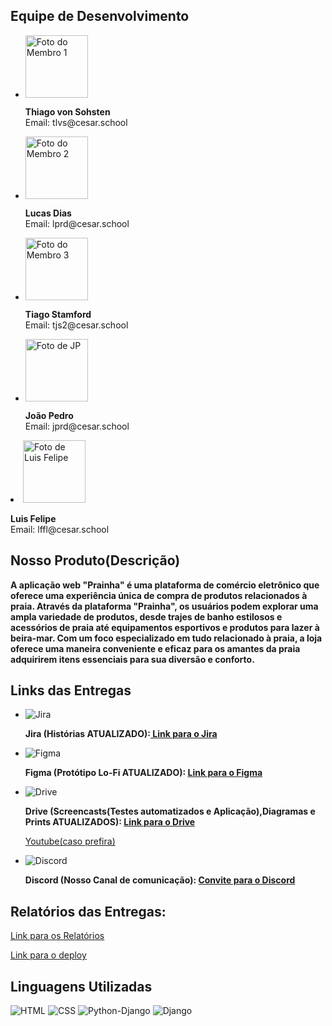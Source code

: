   <h2>Equipe de Desenvolvimento</h2>
  <ul>
    <li>
      <img src="https://media.licdn.com/dms/image/D4D03AQFn0xjo-w_sqA/profile-displayphoto-shrink_200_200/0/1696353347834?e=1703721600&v=beta&t=78K1lmvIbA-wQm6qnpk9e4sBBn-Tx-6mpfPdo50bcLA" alt="Foto do Membro 1" width="100">
      <p><strong>Thiago von Sohsten</strong><br>Email: tlvs@cesar.school</p>
    </li>
    <li>
      <img src="https://media.licdn.com/dms/image/D4D03AQEVBLLBwxQtAw/profile-displayphoto-shrink_200_200/0/1692071479436?e=1703721600&v=beta&t=HZ_Et13Y1q9t0lerGzIgnO12zifzBaVLZJfaznQnCK0" alt="Foto do Membro 2" width="100">
      <p><strong>Lucas Dias</strong><br>Email: lprd@cesar.school</p>
    </li>
    <li>
      <img src="https://media.licdn.com/dms/image/D4D03AQE24HnK2quhIA/profile-displayphoto-shrink_200_200/0/1683226976049?e=1703721600&v=beta&t=Jm3lnQmDkaKmH1LLn_b2XgKVIhz5JZryYvKTPFzLtDc" alt="Foto do Membro 3" width="100">
      <p><strong>Tiago Stamford</strong><br>Email: tjs2@cesar.school</p>
    </li>
     <li>
      <img src="https://media.licdn.com/dms/image/C4E03AQFNx_SdHL32vA/profile-displayphoto-shrink_200_200/0/1660256684950?e=1704326400&v=beta&t=cZCQ1J7Hxv9VBh3k9t0etlLavauJhquwu1BNS_LBKEw" alt="Foto de JP" width="100">
      <p><strong>João Pedro</strong><br>Email: jprd@cesar.school</p>
    </li>
  </ul>
    <li>
      <img src="https://pps.whatsapp.net/v/t61.24694-24/375630183_698249455455955_867047080040831140_n.jpg?ccb=11-4&oh=01_AdTs2mb8AUO36eEKPN3L3seyeXNjBmvF8dsMEla_aKRTRQ&oe=65187404&_nc_sid=000000&_nc_cat=108" alt="Foto de Luis Felipe" width="100">
      <p><strong>Luis Felipe</strong><br>Email: lffl@cesar.school</p>
    </li>
  </ul>
  
  <h2>Nosso Produto(Descrição)</h2>
  <p><strong> A aplicação web "Prainha" é uma plataforma de comércio eletrônico que oferece uma experiência única de compra de produtos relacionados à praia. Através da plataforma "Prainha", os usuários podem explorar uma ampla variedade de produtos, desde trajes de banho estilosos e acessórios de praia até equipamentos esportivos e produtos para lazer à beira-mar. Com um foco especializado em tudo relacionado à praia, a loja oferece uma maneira conveniente e eficaz para os amantes da praia adquirirem itens essenciais para sua diversão e conforto.</strong></p>
<h2>Links das Entregas</h2>
<ul>
  <li>
    <img src="https://upload.wikimedia.org/wikipedia/commons/thumb/3/38/JIRA.png/220px-JIRA.png" alt="Jira">
    <p><strong>Jira (Histórias ATUALIZADO):<a href="https://praioca.atlassian.net/jira/software/projects/PRAIOC/boards/2/backlog"> Link para o Jira</a></strong></p>
  </li>
  <li>
    <img src="https://yt3.googleusercontent.com/ytc/AOPolaSniT6fNseJ5-j8Y5nGJoBdXG3qX7aWq-HXOrkQkw=s176-c-k-c0x00ffffff-no-rj" alt="Figma">
    <p><strong>Figma (Protótipo Lo-Fi ATUALIZADO):  <a href="https://www.figma.com/file/UTJ9BWlGEv3UZyJ8s1EcR0/Loja-de-Praia?type=design&node-id=1%3A150&mode=design&t=I2mxal7JuisO86Rt-1">Link para o Figma</a> </strong></p>
  </li>
  <li>
    <img src="https://yt3.googleusercontent.com/IKyXeSMd3DtfAjRGyKicdwlrzD4bIGdpsRepFg6yJ5cUloq7AilRgUQjK7yPeNVNQguNh09r=s176-c-k-c0x00ffffff-no-rj" alt="Drive">
    <p><strong>Drive (Screencasts(Testes automatizados e Aplicação),Diagramas e Prints ATUALIZADOS): <a href="https://drive.google.com/drive/folders/1IQZgEtp__vsEfwzfm4nDA6aC549rs3jV?usp=drive_link">Link para o Drive</a></strong></p>
   
 <a href="https://youtu.be/dvE2VySL1_A?si=tFi-1vtA--QZInl6">Youtube(caso prefira)</a></strong></p>
  </li>
  <li>
    <img src="https://yt3.googleusercontent.com/ytc/AOPolaTKptMl3ECOuY8yZ8qUj-faXoDTTQbP6u2KIwQh8w=s176-c-k-c0x00ffffff-no-rj" alt="Discord">
    <p><strong>Discord (Nosso Canal de comunicação): <a href="https://discord.gg/nVQrqERY">Convite para o Discord</a></strong></p>
  </li>
</ul>
<h2>Relatórios das Entregas:</h2>
  <a href="https://docs.google.com/document/d/1q_XaxhW-PgYSNCg7tteiHFNpBDH7XCncsqYU4wfY-uI/edit?usp=sharing">Link para os Relatórios</a>
<div style="text-align: justify;">
  
 
 <a href="prainha.azurewebsites.net">Link para o deploy</a>


 
   <h2>Linguagens Utilizadas</h2>
  <img src="https://upload.wikimedia.org/wikipedia/commons/thumb/6/61/HTML5_logo_and_wordmark.svg/200px-HTML5_logo_and_wordmark.svg.png" alt="HTML">
  <img src="https://upload.wikimedia.org/wikipedia/commons/thumb/d/d5/CSS3_logo_and_wordmark.svg/100px-CSS3_logo_and_wordmark.svg.png" alt="CSS">
  <img src="https://upload.wikimedia.org/wikipedia/commons/thumb/f/f8/Python_logo_and_wordmark.svg/260px-Python_logo_and_wordmark.svg.png" alt="Python-Django">
  <img src="https://upload.wikimedia.org/wikipedia/commons/thumb/7/75/Django_logo.svg/220px-Django_logo.svg.png" alt="Django">
</body>
</html>
